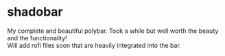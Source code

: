 # shadobar
My complete and beautiful polybar. Took a while but well worth the beauty and the functionality!  
Will add rofi files soon that are heavily integrated into the bar.
